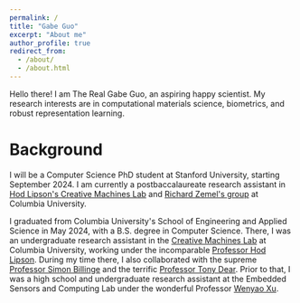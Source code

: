 ```yaml
---
permalink: /
title: "Gabe Guo"
excerpt: "About me"
author_profile: true
redirect_from:
  - /about/
  - /about.html
---
```


Hello there! I am The Real Gabe Guo, an aspiring happy scientist. My research interests are in computational materials science, biometrics, and robust representation learning.

Background
=====
I will be a Computer Science PhD student at Stanford University, starting September 2024. I am currently a postbaccalaureate research assistant in [Hod Lipson's Creative Machines Lab](https://www.creativemachineslab.com/) and [Richard Zemel's group](https://www.cs.columbia.edu/~zemel/) at Columbia University.

I graduated from Columbia University's School of Engineering and Applied Science in May 2024, with a B.S. degree in Computer Science. There, I was an undergraduate research assistant in the [Creative Machines Lab](https://www.creativemachineslab.com/) at Columbia University, working under the incomparable [Professor Hod Lipson](https://www.hodlipson.com/). During my time there, I also collaborated with the supreme [Professor Simon Billinge](https://billingegroup.github.io/) and the terrific [Professor Tony Dear](https://www.engineering.columbia.edu/faculty/tony-dear). Prior to that, I was a high school and undergraduate research assistant at the Embedded Sensors and Computing Lab under the wonderful Professor [Wenyao Xu](https://cse.buffalo.edu/~wenyaoxu/).
